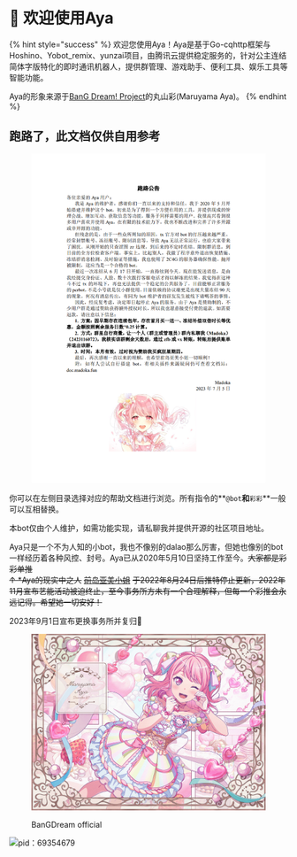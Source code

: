 # 🎉 欢迎使用Aya

{% hint style="success" %}
欢迎您使用Aya！Aya是基于Go-cqhttp框架与Hoshino、Yobot\_remix、yunzai项目，由腾讯云提供稳定服务的，针对公主连结简体字版特化的即时通讯机器人，提供群管理、游戏助手、便利工具、娱乐工具等智能功能。

Aya的形象来源于[BanG Dream! Project](https://zh.moegirl.org.cn/Bangdream)的丸山彩(Maruyama Aya)。
{% endhint %}

## 跑路了，此文档仅供自用参考

<figure><img src=".gitbook/assets/1.png" alt=""><figcaption></figcaption></figure>



你可以在左侧目录选择对应的帮助文档进行浏览。所有指令的**`@bot`**和**`彩彩`**一般可以互相替换。

本bot仅由个人维护，如需功能实现，请私聊我并提供开源的社区项目地址。

Aya只是一个不为人知的小bot，我也不像别的dalao那么厉害，但她也像别的bot一样经历着各种风控、封号。Aya已从2020年5月10日坚持工作至今。~~大家都是彩彩单推~~\
~~↑ \*Aya的现实中之人~~ [~~前岛亚美小姐~~](https://zh.moegirl.org.cn/%E5%89%8D%E5%B2%9B%E4%BA%9A%E7%BE%8E) ~~于2022年8月24日后推特停止更新，2022年11月宣布艺能活动被迫终止，至今事务所方未有一个合理解释，但每一个彩推会永远记得。希望她一切安好！~~

2023年9月1日宣布更换事务所并复归🎉

<figure><img src=".gitbook/assets/card_after_training.png" alt=""><figcaption><p>BanGDream official</p></figcaption></figure>

![pid：69354679](.gitbook/assets/0OK5PYZ%8\)SICSOMB\~]NVIV.png)
